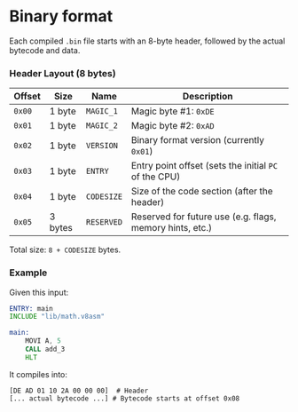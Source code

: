 # Binary format

Each compiled `.bin` file starts with an 8-byte header, followed by the actual bytecode and data.

### Header Layout (8 bytes)

| Offset | Size    | Name       | Description                                              |
|--------|---------|------------|----------------------------------------------------------|
| `0x00` | 1 byte  | `MAGIC_1`  | Magic byte #1: `0xDE`                                    |
| `0x01` | 1 byte  | `MAGIC_2`  | Magic byte #2: `0xAD`                                    |
| `0x02` | 1 byte  | `VERSION`  | Binary format version (currently `0x01`)                 |
| `0x03` | 1 byte  | `ENTRY`    | Entry point offset (sets the initial `PC` of the CPU)    |
| `0x04` | 1 byte  | `CODESIZE` | Size of the code section (after the header)              |
| `0x05` | 3 bytes | `RESERVED` | Reserved for future use (e.g. flags, memory hints, etc.) |

Total size: `8 + CODESIZE` bytes.

### Example

Given this input:

```asm
ENTRY: main
INCLUDE "lib/math.v8asm"

main:
    MOVI A, 5
    CALL add_3
    HLT
```

It compiles into:

```
[DE AD 01 10 2A 00 00 00]  # Header
[... actual bytecode ...] # Bytecode starts at offset 0x08
```
